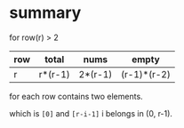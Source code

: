 # summary

for row(r) > 2

| row | total    | nums     | empty        |
| --- | -------- | -------- | ------------ |
| r   | r\*(r-1) | 2\*(r-1) | (r-1)\*(r-2) |

for each row contains two elements.

which is `[0]` and `[r-i-1]` i belongs in (0, r-1).
